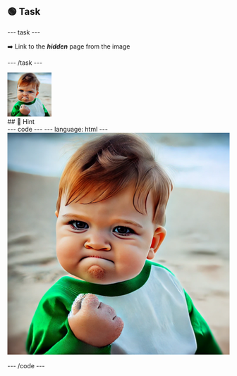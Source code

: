 <h2 class="c-project-heading--task">🟢 Task</h2>
--- task ---

➡️ Link to the ***hidden*** page from the image

--- /task ---

<a href="hidden.html">
  <img src="images/success.webp" width="100px"/>
</a>


<div class="c-project-callout c-project-callout--tip">
## 👀 Hint 

<div class="c-project-code">
--- code ---
---
language: html
---

<a href="XXXXXX.html">
  <img src="images/success.webp"/>
</a>

--- /code ---
</div>
